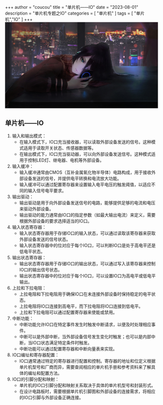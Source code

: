 +++
author = "coucou"
title = "单片机——IO"
date = "2023-08-01"
description = "单片机专题之IO"
categories = [
    "单片机"
]
tags = [
    "单片机","IO"
]
+++
![](1.jpg)

## 单片机——IO

1. 输入和输出模式：
   - 在输入模式下，IO口充当接收器，可以读取外部设备发送的信号。这种模式适用于读取开关状态、传感器数据等。
   - 在输出模式下，IO口充当驱动器，可以向外部设备发送信号。这种模式适用于控制LED灯、继电器、电机等外部设备。
2. 输入缓冲：
   - 输入缓冲通常由CMOS（互补金属氧化物半导体）电路构成，用于接收外部设备发送的信号，并提供电平转换和电流放大功能。
   - 输入缓冲可以通过配置寄存器来设置输入电平电压的触发阈值，以适应不同的输入信号电平要求。
3. 输出驱动：
   - 输出驱动是用于向外部设备发送信号的电路，能够提供足够的电流和电压来驱动外部设备。
   - 输出驱动的能力通常由IO口的指定参数（如最大输出电流）来定义，需要根据外部设备的要求选择适当的IO口。
4. 输入状态寄存器：
   - 输入状态寄存器用于存储IO口的输入状态，可以通过读取该寄存器来获取外部设备发送的信号状态。
   - 输入状态寄存器中的位对应于每个IO口，可以判断IO口是处于高电平还是低电平状态。
5. 输出状态寄存器：
   - 输出状态寄存器用于存储IO口的输出状态，可以通过写入该寄存器来控制IO口的输出信号状态。
   - 输出状态寄存器中的位对应于每个IO口，可以设置IO口为高电平或低电平输出。
6. 上拉和下拉电阻：
   - 上拉电阻和下拉电阻用于确保IO口在未连接外部设备时保持稳定的电平状态。
   - 上拉电阻将IO口连接到高电平，而下拉电阻将IO口连接到低电平。
   - 上拉和下拉电阻可以通过配置寄存器来使能或禁用。
7. 中断功能：
   - 中断功能允许IO口在特定事件发生时触发中断请求，以便及时处理相应事件。
   - 中断可以是外部中断，当外部设备信号发生变化时触发；也可以是内部中断，当IO口状态满足特定条件时触发。
   - 中断功能可以通过配置寄存器和中断向量表来实现。
8. IO口编址和寄存器配置：
   - IO口通常通过特定的寄存器进行配置和控制。寄存器的地址和位定义根据单片机型号和厂商而异，需要查阅相应的单片机手册和参考资料来了解具体的编址和配置方法。
9. IO口的引脚分配和映射：
   - 单片机的IO口引脚分配和映射关系取决于具体的单片机型号和封装形式。
   - 在设计电路板时，需要根据单片机引脚图和外部设备的连接需求，将相应的IO口引脚与外部设备正确连接。
